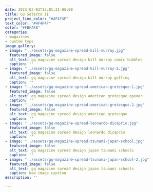 ```yaml
---
date: 2023-02-03T13:01:31-05:00
title: GQ Selects II
project_line_color: "#4F4F4F"
text_color: "#4F4F4F"
color: "#FBFAF8"
categories:
- magazines
- custom type
image_gallery:
- image: "../assets/gq-magazine-spread-bill-murray.jpg"
  featured_image: false
  alt_text: gq magazine spread design bill murray comic bubbles
  caption: ''
- image: "../assets/gq-magazine-spread-bill-murray-2.jpg"
  featured_image: false
  alt_text: gq magazine spread design bill murray golfing
  caption: ''
- image: "../assets/gq-magazine-spread-american-grotesque-1.jpg"
  featured_image: false
  alt_text: gq magazine spread design american grotesque opener
  caption: ''
- image: "../assets/gq-magazine-spread-american-grotesque-2.jpg"
  featured_image: false
  alt_text: gq magazine spread design american grotesque
  caption: ''
- image: "../assets/gq-magazine-spread-leonardo-dicaprio.jpg"
  featured_image: false
  alt_text: gq magazine spread design leonardo dicaprio
  caption: ''
- image: "../assets/gq-magazine-spread-tsunami-japan-school.jpg"
  featured_image: false
  alt_text: gq magazine spread design japan tsunami schools
  caption: ''
- image: "../assets/gq-magazine-spread-tsunami-japan-school-2.jpg"
  featured_image: false
  alt_text: gq magazine spread design japan tsunami schools
  caption: New image caption
description: ''

---
```

